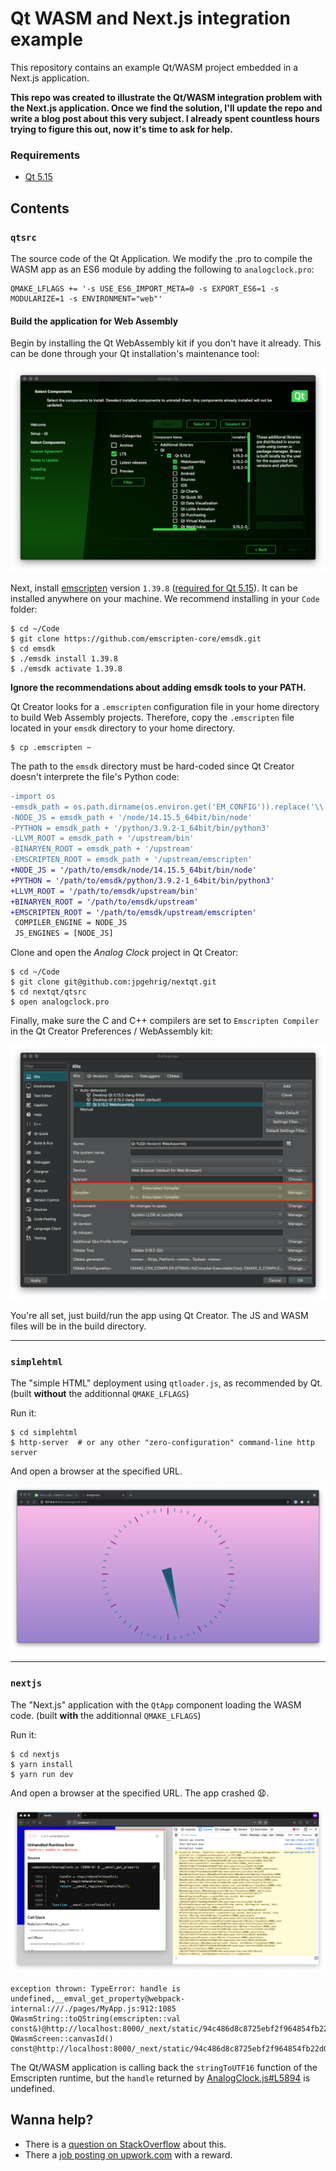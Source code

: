 Qt WASM and Next.js integration example
=======================================

This repository contains an example Qt/WASM project embedded in a Next.js application.

**This repo was created to illustrate the Qt/WASM integration problem with the Next.js application. Once we find the solution, I'll update the repo and write a blog post about this very subject. I already spent countless hours trying to figure this out, now it's time to ask for help.**


### Requirements

* [Qt 5.15](https://www.qt.io/)

Contents
--------

###  `qtsrc`

The source code of the Qt Application. We modify the .pro to compile the WASM app as an ES6 module by adding the following to `analogclock.pro`:

```
QMAKE_LFLAGS += '-s USE_ES6_IMPORT_META=0 -s EXPORT_ES6=1 -s MODULARIZE=1 -s ENVIRONMENT="web"'
```

#### Build the application for Web Assembly

Begin by installing the Qt WebAssembly kit if you don't have it already. This can be done through your Qt installation's maintenance tool:

![Qt Maintenance Tool](doc/qt-maintenance-wasm.png)

Next, install [emscripten](https://emscripten.org) version `1.39.8` ([required for Qt 5.15](https://doc.qt.io/qt-5/wasm.html)). It can be installed anywhere on your machine. We recommend installing in your `Code` folder:

    $ cd ~/Code
    $ git clone https://github.com/emscripten-core/emsdk.git
    $ cd emsdk
    $ ./emsdk install 1.39.8
    $ ./emsdk activate 1.39.8


**Ignore the recommendations about adding emsdk tools to your PATH.**

Qt Creator looks for a `.emscripten` configuration file in your home directory to build Web Assembly projects. Therefore, copy the `.emscripten` file located in your `emsdk` directory to your home directory.

    $ cp .emscripten ~

The path to the `emsdk` directory must be hard-coded since Qt Creator doesn't interprete the file's Python code:

```diff
-import os
-emsdk_path = os.path.dirname(os.environ.get('EM_CONFIG')).replace('\\', '/')
-NODE_JS = emsdk_path + '/node/14.15.5_64bit/bin/node'
-PYTHON = emsdk_path + '/python/3.9.2-1_64bit/bin/python3'
-LLVM_ROOT = emsdk_path + '/upstream/bin'
-BINARYEN_ROOT = emsdk_path + '/upstream'
-EMSCRIPTEN_ROOT = emsdk_path + '/upstream/emscripten'
+NODE_JS = '/path/to/emsdk/node/14.15.5_64bit/bin/node'
+PYTHON = '/path/to/emsdk/python/3.9.2-1_64bit/bin/python3'
+LLVM_ROOT = '/path/to/emsdk/upstream/bin'
+BINARYEN_ROOT = '/path/to/emsdk/upstream'
+EMSCRIPTEN_ROOT = '/path/to/emsdk/upstream/emscripten'
 COMPILER_ENGINE = NODE_JS
 JS_ENGINES = [NODE_JS]
```

Clone and open the *Analog Clock* project in Qt Creator:

    $ cd ~/Code
    $ git clone git@github.com:jpgehrig/nextqt.git
    $ cd nextqt/qtsrc
    $ open analogclock.pro

Finally, make sure the C and C++ compilers are set to `Emscripten Compiler` in the Qt Creator Preferences / WebAssembly kit:

![Qt Creator WASM KIT COMPILER](doc/qt-creator-wasm-kit-compiler.png)

You're all set, just build/run the app using Qt Creator. The JS and WASM files will be in the build directory.

---

### `simplehtml`

The "simple HTML" deployment using `qtloader.js`, as recommended by Qt. (built **without** the additionnal `QMAKE_LFLAGS`)

Run it:

    $ cd simplehtml
    $ http-server  # or any other "zero-configuration" command-line http server

And open a browser at the specified URL.

![simplehtml](doc/simplehtml.png)

---

### `nextjs`

The "Next.js" application with the `QtApp` component loading the WASM code. (built **with** the additionnal `QMAKE_LFLAGS`)


Run it:

    $ cd nextjs
    $ yarn install
    $ yarn run dev

And open a browser at the specified URL. The app crashed 😧.

![nextjs-error](doc/nextjs-error.png)

```
exception thrown: TypeError: handle is undefined,__emval_get_property@webpack-internal:///./pages/MyApp.js:912:1085
QWasmString::toQString(emscripten::val const&)@http://localhost:8000/_next/static/94c486d8c8725ebf2f964854fb22d0f4.wasm
QWasmScreen::canvasId() const@http://localhost:8000/_next/static/94c486d8c8725ebf2f964854fb22d0f4.wasm
```

 The Qt/WASM application is calling back the `stringToUTF16` function of the Emscripten runtime, but the `handle` returned by [AnalogClock.js#L5894](https://github.com/jpgehrig/nextqt/blob/master/nextjs/components/AnalogClock.js#L5894) is undefined.


## Wanna help?

* There is a [question on StackOverflow](https://stackoverflow.com/questions/67315001/qt-web-assembly-application-and-next-js-handle-is-undefined) about this.
* There a [job posting on upwork.com](https://www.upwork.com/jobs/~0160f1d746e161c1cf) with a reward.
